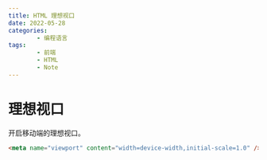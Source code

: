 ```yaml
---
title: HTML 理想视口
date: 2022-05-28
categories:
        - 编程语言
tags:
        - 前端
        - HTML
        - Note
---
```


# 理想视口

开启移动端的理想视口。

```html
<meta name="viewport" content="width=device-width,initial-scale=1.0" />
```
